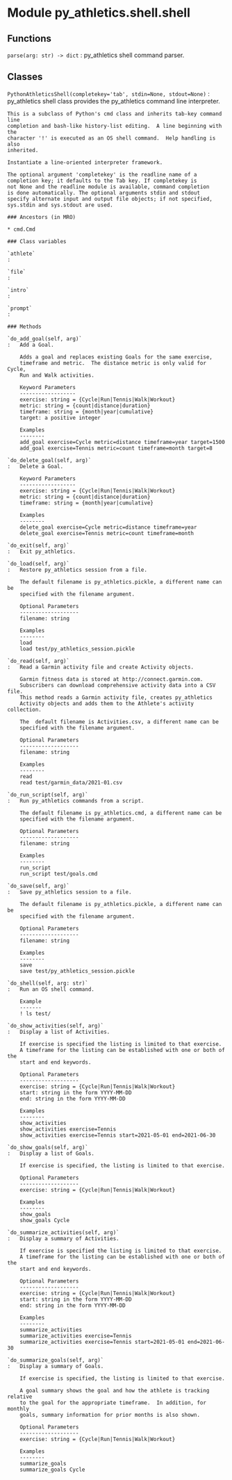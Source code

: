 Module py_athletics.shell.shell
===============================

Functions
---------

    
`parse(arg: str) ‑> dict`
:   py_athletics shell command parser.

Classes
-------

`PythonAthleticsShell(completekey='tab', stdin=None, stdout=None)`
:   py_athletics shell class provides the py_athletics command line interpreter.
    
    This is a subclass of Python's cmd class and inherits tab-key command line
    completion and bash-like history-list editing.  A line beginning with the
    character '!' is executed as an OS shell command.  Help handling is also
    inherited.
    
    Instantiate a line-oriented interpreter framework.
    
    The optional argument 'completekey' is the readline name of a
    completion key; it defaults to the Tab key. If completekey is
    not None and the readline module is available, command completion
    is done automatically. The optional arguments stdin and stdout
    specify alternate input and output file objects; if not specified,
    sys.stdin and sys.stdout are used.

    ### Ancestors (in MRO)

    * cmd.Cmd

    ### Class variables

    `athlete`
    :

    `file`
    :

    `intro`
    :

    `prompt`
    :

    ### Methods

    `do_add_goal(self, arg)`
    :   Add a Goal.
        
        Adds a goal and replaces existing Goals for the same exercise,
        timeframe and metric.  The distance metric is only valid for Cycle,
        Run and Walk activities.
        
        Keyword Parameters
        ------------------
        exercise: string = {Cycle|Run|Tennis|Walk|Workout}
        metric: string = {count|distance|duration}
        timeframe: string = {month|year|cumulative}
        target: a positive integer
        
        Examples
        --------
        add_goal exercise=Cycle metric=distance timeframe=year target=1500
        add_goal exercise=Tennis metric=count timeframe=month target=8

    `do_delete_goal(self, arg)`
    :   Delete a Goal.
        
        Keyword Parameters
        ------------------
        exercise: string = {Cycle|Run|Tennis|Walk|Workout}
        metric: string = {count|distance|duration}
        timeframe: string = {month|year|cumulative}
        
        Examples
        --------
        delete_goal exercise=Cycle metric=distance timeframe=year
        delete_goal exercise=Tennis metric=count timeframe=month

    `do_exit(self, arg)`
    :   Exit py_athletics.

    `do_load(self, arg)`
    :   Restore py_athletics session from a file.
        
        The default filename is py_athletics.pickle, a different name can be
        specified with the filename argument.
        
        Optional Parameters
        -------------------
        filename: string
        
        Examples
        --------
        load
        load test/py_athletics_session.pickle

    `do_read(self, arg)`
    :   Read a Garmin activity file and create Activity objects.
        
        Garmin fitness data is stored at http://connect.garmin.com.
        Subscribers can download comprehensive activity data into a CSV file.
        This method reads a Garmin activity file, creates py_athletics
        Activity objects and adds them to the Athlete's activity collection.
        
        The  default filename is Activities.csv, a different name can be
        specified with the filename argument.
        
        Optional Parameters
        -------------------
        filename: string
        
        Examples
        --------
        read
        read test/garmin_data/2021-01.csv

    `do_run_script(self, arg)`
    :   Run py_athletics commands from a script.
        
        The default filename is py_athletics.cmd, a different name can be
        specified with the filename argument.
        
        Optional Parameters
        -------------------
        filename: string
        
        Examples
        --------
        run_script
        run_script test/goals.cmd

    `do_save(self, arg)`
    :   Save py_athletics session to a file.
        
        The default filename is py_athletics.pickle, a different name can be
        specified with the filename argument.
        
        Optional Parameters
        -------------------
        filename: string
        
        Examples
        --------
        save
        save test/py_athletics_session.pickle

    `do_shell(self, arg: str)`
    :   Run an OS shell command.
        
        Example
        -------
        ! ls test/

    `do_show_activities(self, arg)`
    :   Display a list of Activities.
        
        If exercise is specified the listing is limited to that exercise.
        A timeframe for the listing can be established with one or both of the
        start and end keywords.
        
        Optional Parameters
        -------------------
        exercise: string = {Cycle|Run|Tennis|Walk|Workout}
        start: string in the form YYYY-MM-DD
        end: string in the form YYYY-MM-DD
        
        Examples
        --------
        show_activities
        show_activities exercise=Tennis
        show_activities exercise=Tennis start=2021-05-01 end=2021-06-30

    `do_show_goals(self, arg)`
    :   Display a list of Goals.
        
        If exercise is specified, the listing is limited to that exercise.
        
        Optional Parameters
        -------------------
        exercise: string = {Cycle|Run|Tennis|Walk|Workout}
        
        Examples
        --------
        show_goals
        show_goals Cycle

    `do_summarize_activities(self, arg)`
    :   Display a summary of Activities.
        
        If exercise is specified the listing is limited to that exercise.
        A timeframe for the listing can be established with one or both of the
        start and end keywords.
        
        Optional Parameters
        -------------------
        exercise: string = {Cycle|Run|Tennis|Walk|Workout}
        start: string in the form YYYY-MM-DD
        end: string in the form YYYY-MM-DD
        
        Examples
        --------
        summarize_activities
        summarize_activities exercise=Tennis
        summarize_activities exercise=Tennis start=2021-05-01 end=2021-06-30

    `do_summarize_goals(self, arg)`
    :   Display a summary of Goals.
        
        If exercise is specified, the listing is limited to that exercise.
        
        A goal summary shows the goal and how the athlete is tracking relative
        to the goal for the appropriate timeframe.  In addition, for monthly
        goals, summary information for prior months is also shown.
        
        Optional Parameters
        -------------------
        exercise: string = {Cycle|Run|Tennis|Walk|Workout}
        
        Examples
        --------
        summarize_goals
        summarize_goals Cycle